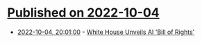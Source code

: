 # [Published on 2022-10-04](index.md)

* [2022-10-04, 20:01:00](https://news.slashdot.org/story/22/10/04/185251/white-house-unveils-ai-bill-of-rights?utm_source=rss1.0mainlinkanon&utm_medium=feed) - [White House Unveils AI 'Bill of Rights'](https://news.slashdot.org/story/22/10/04/185251/white-house-unveils-ai-bill-of-rights?utm_source=rss1.0mainlinkanon&utm_medium=feed)
